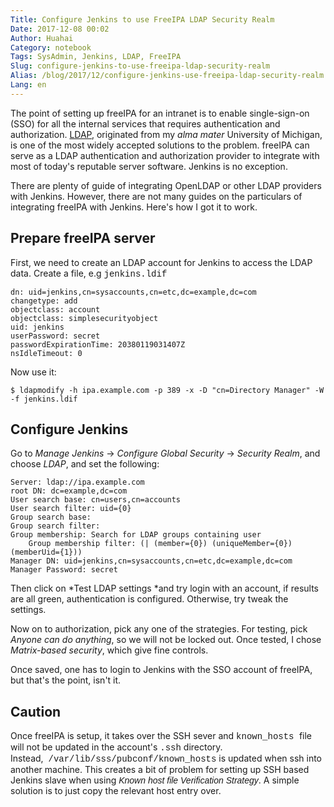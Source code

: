 ```yaml
---
Title: Configure Jenkins to use FreeIPA LDAP Security Realm
Date: 2017-12-08 00:02
Author: Huahai
Category: notebook
Tags: SysAdmin, Jenkins, LDAP, FreeIPA
Slug: configure-jenkins-to-use-freeipa-ldap-security-realm
Alias: /blog/2017/12/configure-jenkins-use-freeipa-ldap-security-realm
Lang: en
---
```


The point of setting up freeIPA for an intranet is to enable single-sign-on (SSO) for all the internal services that requires authentication and authorization. [LDAP](https://en.wikipedia.org/wiki/Lightweight_Directory_Access_Protocol), originated from my *alma mater* University of Michigan, is one of the most widely accepted solutions to the problem. freeIPA can serve as a LDAP authentication and authorization provider to integrate with most of today's reputable server software. Jenkins is no exception.

There are plenty of guide of integrating OpenLDAP or other LDAP providers with Jenkins. However, there are not many guides on the particulars of integrating freeIPA with Jenkins. Here's how I got it to work.

Prepare freeIPA server
----------------------

First, we need to create an LDAP account for Jenkins to access the LDAP data. Create a file, e.g <span style="font-family:Courier New,Courier,monospace;">jenkins.ldif</span>

    dn: uid=jenkins,cn=sysaccounts,cn=etc,dc=example,dc=com
    changetype: add
    objectclass: account
    objectclass: simplesecurityobject
    uid: jenkins
    userPassword: secret
    passwordExpirationTime: 20380119031407Z
    nsIdleTimeout: 0

Now use it:

    $ ldapmodify -h ipa.example.com -p 389 -x -D "cn=Directory Manager" -W -f jenkins.ldif

Configure Jenkins
-----------------

Go to *Manage Jenkins* -&gt; *Configure Global Security* -&gt; *Security Realm*, and choose *LDAP*, and set the following:

    Server: ldap://ipa.example.com
    root DN: dc=example,dc=com
    User search base: cn=users,cn=accounts
    User search filter: uid={0}
    Group search base:
    Group search filter:
    Group membership: Search for LDAP groups containing user
        Group membership filter: (| (member={0}) (uniqueMember={0}) (memberUid={1}))
    Manager DN: uid=jenkins,cn=sysaccounts,cn=etc,dc=example,dc=com
    Manager Password: secret

Then click on *Test LDAP settings *and try login with an account, if results are all green, authentication is configured. Otherwise, try tweak the settings. 

Now on to authorization, pick any one of the strategies. For testing, pick *Anyone can do anything*, so we will not be locked out. Once tested, I chose *Matrix-based security*, which give fine controls. 

Once saved, one has to login to Jenkins with the SSO account of freeIPA, but that's the point, isn't it. 

Caution
-------

Once freeIPA is setup, it takes over the SSH sever and <span style="font-family:Courier New,Courier,monospace;">known\_hosts </span>file will not be updated in the account's <span style="font-family:Courier New,Courier,monospace;">.ssh</span> directory. Instead,  <span style="font-family:Courier New,Courier,monospace;">/var/lib/sss/pubconf/known\_hosts</span> is updated when ssh into another machine. This creates a bit of problem for setting up SSH based Jenkins slave when using <span style="font-family:Arial,Helvetica,sans-serif;">*Known host file Verification Strategy*</span>. A simple solution is to just copy the relevant host entry over. 
